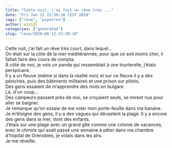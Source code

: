```yaml
---
title: "Cette nuit, j'ai fait un rêve très ..."
date: "Fri Jun 12 23:30:18 CEST 2020"
tags: ["reve", "pipotron"]
author: m1ch3l
categories: ["generated"]
slug: "reve/2020-06-12-23:30:18"
---
```


Cette nuit, j'ai fait un rêve très court, dans lequel...<br>
On était sur la côte de la mer méditérannée, pour que ce soit moins cher, il fallait faire des cours de compta.<br>
À côté de moi, je vois un panda qui ressemblait à une tourterelle, j’étais perspicace.<br>
Il y a un fleuve (même si dans la réalité non) et sur ce fleuve il y a des péniches, puis des bâtiments militaires et une prison sur pilotis.<br>
Des gens essaient de m’apprendre des mots en bulgare.<br>
Là, d'un coup...<br>
Des campeurs passant près de moi, se croyaient seuls, se mirent nus pour aller se baigner.<br>
Je remarque qu’on essaie de me voler mon porte-feuille dans ma banane. Je m’éloigne des gens, il y a des vagues qui dévastent la plage. Il y a encore des gens dans la mer, dont des enfants.<br>
J’étais sur une plage avec un grand gîte comme une colonie de vacances, avec le chinois qui avait passé une semaine à pêter dans ma chambre d'hôpital de Grenobles, je volais dans les airs.<br>
Je me réveille.<br>
